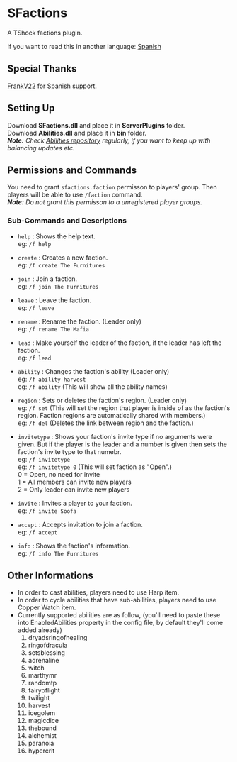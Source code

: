 
# SFactions
A TShock factions plugin.

If you want to read this in another language: [Spanish](https://github.com/Soof4/SFactions/blob/main/README_SPANISH.md)

## Special Thanks
[FrankV22](https://github.com/itsFrankV22) for Spanish support.

## Setting Up
Download **SFactions.dll** and place it in **ServerPlugins** folder. <br>
Download **Abilities.dll** and place it in **bin** folder. <br>
_**Note:** Check [Abilities repository](https://github.com/Soof4/Abilities) regularly, if you want to keep up with balancing updates etc._

## Permissions and Commands
You need to grant `sfactions.faction` permisson to players' group. Then players will be able to use `/faction` command. <br>
_**Note:** Do not grant this permisson to a unregistered player groups._

### Sub-Commands and Descriptions
* `help` : Shows the help text. <br>
eg: `/f help`

* `create` : Creates a new faction. <br>
eg: `/f create The Furnitures`

* `join` : Join a faction. <br>
eg: `/f join The Furnitures`

* `leave` : Leave the faction. <br>
eg: `/f leave`

* `rename` : Rename the faction. (Leader only) <br>
eg: `/f rename The Mafia`

* `lead` : Make yourself the leader of the  faction, if the leader has left the faction. <br>
eg: `/f lead`

* `ability` : Changes the faction's ability (Leader only) <br>
eg: `/f ability harvest` <br>
eg: `/f ability` (This will show all the ability names)

* `region` : Sets or deletes the faction's region. (Leader only) <br>
eg: `/f set` (This will set the region that player is inside of as the faction's region. Faction regions are automatically shared with members.) <br>
eg: `/f del` (Deletes the link between region and the faction.)

* `invitetype` : Shows your faction's invite type if no arguments were given. But if the player is the leader and a number is given then sets the faction's invite type to that numebr. <br>
eg: `/f invitetype` <br>
eg: `/f invitetype 0` (This will set faction as "Open".) <br>
0 = Open, no need for invite <br>
1 = All members can invite new players <br>
2 = Only leader can invite new players <br>

* `invite` : Invites a player to your faction. <br>
eg: `/f invite Soofa`

* `accept` : Accepts invitation to join a faction. <br>
eg: `/f accept`

* `info` : Shows the faction's information. <br>
eg: `/f info The Furnitures`

## Other Informations
* In order to cast abilities, players need to use Harp item.
* In order to cycle abilities that have sub-abilities, players need to use Copper Watch item.
* Currently supported abilities are as follow, (you'll need to paste these into EnabledAbilities property in the config file, by default they'll come added already)
  1. dryadsringofhealing
  2. ringofdracula
  3. setsblessing
  4. adrenaline
  5. witch
  6. marthymr
  7. randomtp
  8. fairyoflight
  9. twilight
  10. harvest
  11. icegolem
  12. magicdice
  13. thebound
  14. alchemist
  15. paranoia
  16. hypercrit
